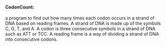 #### CodonCount:
a program to find out how many times each codon occurs in a strand of DNA
based on reading frames. A strand of DNA is made up of the symbols C, G, T,
and A. A codon is three consecutive symbols in a strand of DNA
such as ATT or TCC. A reading frame is a way of dividing a strand of DNA
into consecutive codons.

